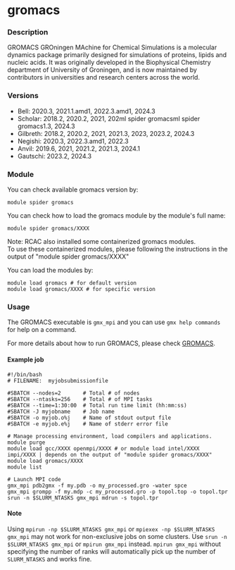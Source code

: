 # gromacs

### Description

GROMACS GROningen MAchine for Chemical Simulations is a molecular dynamics package primarily designed for simulations of proteins, lipids and nucleic acids. It was originally developed in the Biophysical Chemistry department of University of Groningen, and is now maintained by contributors in universities and research centers across the world.

### Versions

* Bell: 2020.3, 2021.1.amd1, 2022.3.amd1, 2024.3
* Scholar: 2018.2, 2020.2, 2021, 202ml spider gromacsml spider gromacs1.3, 2024.3
* Gilbreth: 2018.2, 2020.2, 2021, 2021.3, 2023, 2023.2, 2024.3
* Negishi: 2020.3, 2022.3.amd1, 2022.3
* Anvil: 2019.6, 2021, 2021.2, 2021.3, 2024.1
* Gautschi: 2023.2, 2024.3

### Module

You can check available gromacs version by:

```
module spider gromacs
```

You can check how to load the gromacs module by the module's full name:

```
module spider gromacs/XXXX
```

Note: RCAC also installed some containerized gromacs modules.  
To use these containerized modules, please following the instructions in the output of "module spider gromacs/XXXX"

You can load the modules by:

```
module load gromacs # for default version
module load gromacs/XXXX # for specific version
```

### Usage

The GROMACS executable is `gmx_mpi` and you can use `gmx help commands` for help on a command.

For more details about how to run GROMACS, please check [GROMACS](https://manual.gromacs.org/2023/user-guide/getting-started.html#).

#### Example job

```
#!/bin/bash
# FILENAME:  myjobsubmissionfile

#SBATCH --nodes=2       # Total # of nodes 
#SBATCH --ntasks=256    # Total # of MPI tasks
#SBATCH --time=1:30:00  # Total run time limit (hh:mm:ss)
#SBATCH -J myjobname    # Job name
#SBATCH -o myjob.o%j    # Name of stdout output file
#SBATCH -e myjob.e%j    # Name of stderr error file

# Manage processing environment, load compilers and applications.
module purge
module load gcc/XXXX openmpi/XXXX # or module load intel/XXXX impi/XXXX | depends on the output of "module spider gromacs/XXXX"
module load gromacs/XXXX
module list

# Launch MPI code
gmx_mpi pdb2gmx -f my.pdb -o my_processed.gro -water spce
gmx_mpi grompp -f my.mdp -c my_processed.gro -p topol.top -o topol.tpr
srun -n $SLURM_NTASKS gmx_mpi mdrun -s topol.tpr
```

#### Note

Using `mpirun -np $SLURM_NTASKS gmx_mpi` or `mpiexex -np $SLURM_NTASKS gmx_mpi` may not work for non-exclusive jobs on some clusters. Use `srun -n $SLURM_NTASKS gmx_mpi` or `mpirun gmx_mpi` instead. `mpirun gmx_mpi` without specifying the number of ranks will automatically pick up the number of `SLURM_NTASKS` and works fine.
